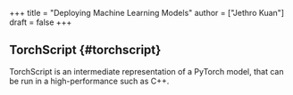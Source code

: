 +++
title = "Deploying Machine Learning Models"
author = ["Jethro Kuan"]
draft = false
+++

## TorchScript {#torchscript}

TorchScript is an intermediate representation of a PyTorch model, that can be run in a high-performance such as C++.
